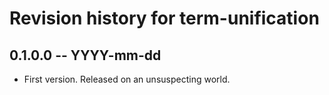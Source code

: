 # Revision history for term-unification

## 0.1.0.0 -- YYYY-mm-dd

* First version. Released on an unsuspecting world.
